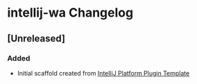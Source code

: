 <!-- Keep a Changelog guide -> https://keepachangelog.com -->

# intellij-wa Changelog

## [Unreleased]
### Added
- Initial scaffold created from [IntelliJ Platform Plugin Template](https://github.com/JetBrains/intellij-platform-plugin-template)
